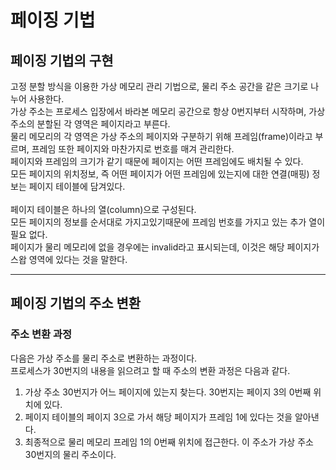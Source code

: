 # 페이징 기법
## 페이징 기법의 구현
고정 분할 방식을 이용한 가상 메모리 관리 기법으로, 물리 주소 공간을 같은 크기로 나누어 사용한다.<br>
가상 주소는 프로세스 입장에서 바라본 메모리 공간으로 항상 0번지부터 시작하며, 가상 주소의 분할된 각 영역은 페이지라고 부른다. <br>
물리 메모리의 각 영역은 가상 주소의 페이지와 구분하기 위해 프레임(frame)이라고 부르며, 프레임 또한 페이지와 마찬가지로 번호를 매겨 관리한다.<br>
페이지와 프레임의 크기가 같기 때문에 페이지는 어떤 프레임에도 배치될 수 있다.<br>
모든 페이지의 위치정보, 즉 어떤 페이지가 어떤 프레임에 있는지에 대한 연결(매핑) 정보는 페이지 테이블에 담겨있다.<br>
<br>
페이지 테이블은 하나의 열(column)으로 구성된다. <br>
모든 페이지의 정보를 순서대로 가지고있기때문에 프레임 번호를 가지고 있는 추가 열이 필요 없다.<br>
페이지가 물리 메모리에 없을 경우에는 invalid라고 표시되는데, 이것은 해당 페이지가 스왑 영역에 있다는 것을 말한다.<br>

------------

## 페이징 기법의 주소 변환
### 주소 변환 과정
다음은 가상 주소를 물리 주소로 변환하는 과정이다.<br>
프로세스가 30번지의 내용을 읽으려고 할 때 주소의 변환 과정은 다음과 같다.<br>

1. 가상 주소 30번지가 어느 페이지에 있는지 찾는다. 30번지는 페이지 3의 0번째 위치에 있다.
2. 페이지 테이블의 페이지 3으로 가서 해당 페이지가 프레임 1에 있다는 것을 알아낸다.
3. 최종적으로 물리 메모리 프레임 1의 0번째 위치에 접근한다. 이 주소가 가상 주소 30번지의 물리 주소이다.

